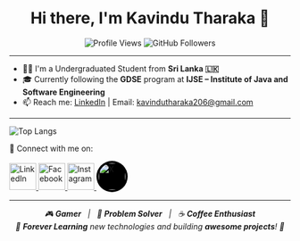<h1 align="center">Hi there, I'm Kavindu Tharaka 👋</h1>

<p align="center">
  <img src="https://komarev.com/ghpvc/?username=tharakaug&style=flat-square&color=blue" alt="Profile Views" />
  <img src="https://img.shields.io/github/followers/tharakaug?label=Followers&style=social" alt="GitHub Followers" />
</p>

---



- 👨‍🎓 I'm a Undergraduated Student from **Sri Lanka 🇱🇰**
- 🎓 Currently following the **GDSE** program at **IJSE – Institute of Java and Software Engineering**
- 📫 Reach me: [LinkedIn](https://www.linkedin.com/in/kavindu-tharaka-b45556319/) | Email: kavindutharaka206@gmail.com
  
---

![Top Langs](https://github-readme-stats.vercel.app/api/top-langs/?username=kavindutharaka&layout=compact&theme=radical)


🔗 Connect with me on:
<p align="left">
 <a href="https://www.linkedin.com/in/kavindu-tharaka-b45556319/" target="_blank">
  <img src="https://img.icons8.com/color/48/000000/linkedin.png" alt="LinkedIn" width="48" height="48" />
</a>
<a href="https://web.facebook.com/kavindu.tharaka.96155" target="_blank">
  <img src="https://img.icons8.com/color/48/000000/facebook.png" alt="Facebook" width="48" height="48" />
</a>
<a href="https://www.instagram.com/_kavindu_tharaka/?hl=en" target="_blank">
  <img src="https://img.icons8.com/fluency/48/000000/instagram-new.png" alt="Instagram" width="48" height="48" />
</a>
<a href="https://x.com/_kavin_du" target="_blank">
  <img src="https://img.icons8.com/ios-filled/48/ffffff/x.png" alt="X" style="background-color: black; border-radius: 50%; padding: 4px;" width="48" height="48" />
</a>
</p>


---

<p align="center">
  <em>
    🎮 <strong>Gamer</strong> &nbsp;&nbsp;|&nbsp;&nbsp;
    🧠 <strong>Problem Solver</strong> &nbsp;&nbsp;|&nbsp;&nbsp;
    ☕ <strong>Coffee Enthusiast</strong><br/>
    🌱 <strong>Forever Learning</strong> new technologies and building <strong>awesome projects</strong>! 🚀
  </em>
</p>




